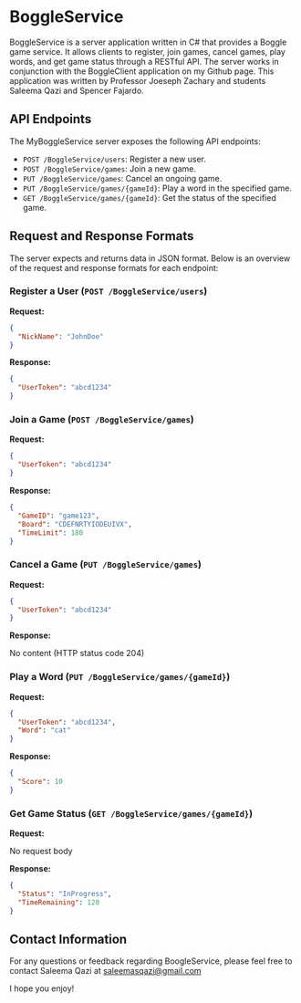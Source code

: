 # BoggleService

BoggleService is a server application written in C# that provides a Boggle game service. It allows clients to register, join games, cancel games, play words, and get game status through a RESTful API. The server works in conjunction with the BoggleClient application on my Github page. This application was written by Professor Joeseph Zachary and students Saleema Qazi and Spencer Fajardo.

## API Endpoints

The MyBoggleService server exposes the following API endpoints:

- `POST /BoggleService/users`: Register a new user.
- `POST /BoggleService/games`: Join a new game.
- `PUT /BoggleService/games`: Cancel an ongoing game.
- `PUT /BoggleService/games/{gameId}`: Play a word in the specified game.
- `GET /BoggleService/games/{gameId}`: Get the status of the specified game.

## Request and Response Formats

The server expects and returns data in JSON format. Below is an overview of the request and response formats for each endpoint:

### Register a User (`POST /BoggleService/users`)

**Request:**

```json
{
  "NickName": "JohnDoe"
}
```

**Response:**

```json
{
  "UserToken": "abcd1234"
}
```

### Join a Game (`POST /BoggleService/games`)

**Request:**

```json
{
  "UserToken": "abcd1234"
}
```

**Response:**

```json
{
  "GameID": "game123",
  "Board": "CDEFNRTYIODEUIVX",
  "TimeLimit": 180
}
```

### Cancel a Game (`PUT /BoggleService/games`)

**Request:**

```json
{
  "UserToken": "abcd1234"
}
```

**Response:**

No content (HTTP status code 204)

### Play a Word (`PUT /BoggleService/games/{gameId}`)

**Request:**

```json
{
  "UserToken": "abcd1234",
  "Word": "cat"
}
```

**Response:**

```json
{
  "Score": 10
}
```

### Get Game Status (`GET /BoggleService/games/{gameId}`)

**Request:**

No request body

**Response:**

```json
{
  "Status": "InProgress",
  "TimeRemaining": 120
}
```
## Contact Information

For any questions or feedback regarding BoogleService, please feel free to contact Saleema Qazi at saleemasqazi@gmail.com

I hope you enjoy!
